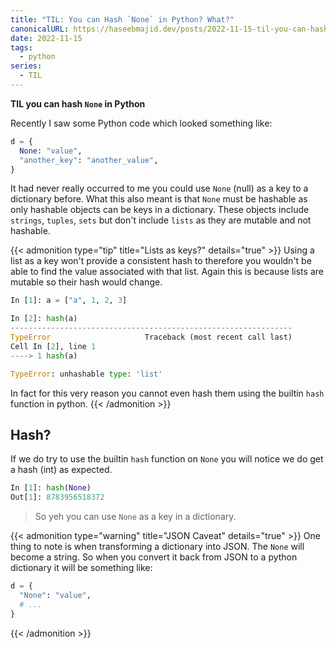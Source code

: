 ```yaml
---
title: "TIL: You can Hash `None` in Python? What?"
canonicalURL: https://haseebmajid.dev/posts/2022-11-15-til-you-can-hash-none-in-python-what/
date: 2022-11-15
tags:
  - python
series:
  - TIL
---
```


**TIL you can hash `None` in Python**

Recently I saw some Python code which looked something like:

```python
d = {
  None: "value",
  "another_key": "another_value",
}
```

It had never really occurred to me you could use `None` (null) as a key to a dictionary before.
What this also meant is that `None` must be hashable as only hashable objects can be keys in a dictionary.
These objects include `strings`, `tuples`, `sets` but don't include `lists` as they are mutable and not
hashable.

{{< admonition type="tip" title="Lists as keys?" details="true" >}}
Using a list as a key won't provide a consistent hash to therefore you wouldn't be able
to find the value associated with that list. Again this is because lists are mutable
so their hash would change.

```python
In [1]: a = ["a", 1, 2, 3]

In [2]: hash(a)
---------------------------------------------------------------
TypeError                     Traceback (most recent call last)
Cell In [2], line 1
----> 1 hash(a)

TypeError: unhashable type: 'list'
```

In fact for this very reason you cannot even hash them using the builtin `hash` function in python.
{{< /admonition >}}

## Hash?

If we do try to use the builtin `hash` function on `None` you will notice we do get a hash (int) as expected.

```python
In [1]: hash(None)
Out[1]: 8783956518372
```

> So yeh you can use `None` as a key in a dictionary.

{{< admonition type="warning" title="JSON Caveat" details="true" >}}
One thing to note is when transforming a dictionary into JSON. The `None` will become a string.
So when you convert it back from JSON to a python dictionary it will be something like:

```python
d = {
  "None": "value",
  # ...
}
```
{{< /admonition >}}